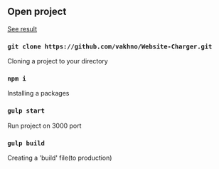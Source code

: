 ## Open project

[See result](https://vakhno.github.io/Website-Charger/)

### `git clone https://github.com/vakhno/Website-Charger.git`

Cloning a project to your directory

### `npm i`

Installing a packages

### `gulp start`

Run project on 3000 port

### `gulp build`

Creating a 'build' file(to production)
